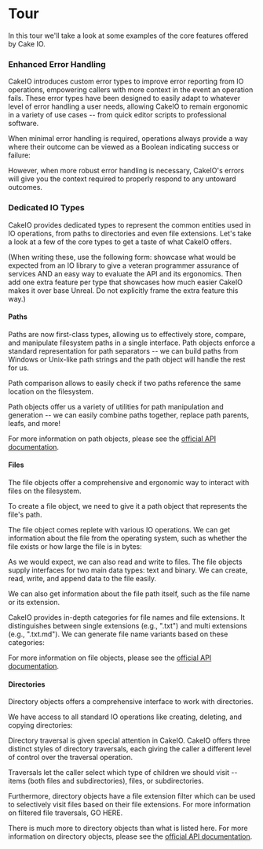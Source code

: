 # Tour
In this tour we'll take a look at some examples of the core features offered by Cake IO.
### Enhanced Error Handling
CakeIO introduces custom error types to improve error reporting from IO operations, empowering callers with more context in the event an operation fails. These error types have been designed to easily adapt to whatever level of error handling a user needs, allowing CakeIO to remain ergonomic in a variety of use cases -- from quick editor scripts to professional software.

When minimal error handling is required, operations always provide a way where their outcome can be viewed as a Boolean indicating success or failure:

However, when more robust error handling is necessary, CakeIO's errors will give you the context required to properly respond to any untoward outcomes.

### Dedicated IO Types
CakeIO provides dedicated types to represent the common entities used in IO operations, from paths to directories and even file extensions. Let's take a look at a few of the core types to get a taste of what CakeIO offers.

(When writing these, use the following form: showcase what would be expected from an IO library to give a veteran programmer assurance of services AND an easy way to evaluate the API and its ergonomics. Then add one extra feature per type that showcases how much easier CakeIO makes it over base Unreal. Do not explicitly frame the extra feature this way.)

#### Paths
Paths are now first-class types, allowing us to effectively store, compare, and manipulate filesystem paths in a single interface. Path objects enforce a standard representation for path separators -- we can build paths from Windows or Unix-like path strings and the path object will handle the rest for us.

Path comparison allows to easily check if two paths reference the same location on the filesystem. 

Path objects offer us a variety of utilities for path manipulation and generation -- we can easily combine paths together, replace path parents, leafs, and more!

For more information on path objects, please see the [official API documentation](core-api/paths.md).

#### Files
The file objects offer a comprehensive and ergonomic way to interact with files on the filesystem. 

To create a file object, we need to give it a path object that represents the file's path.

The file object comes replete with various IO operations. We can get information about the file from the operating system, such as whether the file exists or how large the file is in bytes:

As we would expect, we can also read and write to files. The file objects supply interfaces for two main data types: text and binary. We can create, read, write, and append data to the file easily.
                             
We can also get information about the file path itself, such as the file name or its extension. 

CakeIO provides in-depth categories for file names and file extensions. It distinguishes between single extensions (e.g., ".txt") and multi extensions (e.g., ".txt.md"). We can generate file name variants based on these categories:

For more information on file objects, please see the [official API documentation](core-api/files.md).

#### Directories
Directory objects offers a comprehensive interface to work with directories. 

We have access to all standard IO operations like creating, deleting, and copying directories:

Directory traversal is given special attention in CakeIO. CakeIO offers three distinct styles of directory traversals, each giving the caller a different level of control over the traversal operation. 

Traversals let the caller select which type of children we should visit -- items (both files and subdirectories), files, or subdirectories. 

Furthermore, directory objects have a file extension filter which can be used to selectively visit files based on their file extensions. For more information on filtered file traversals, GO HERE.

There is much more to directory objects than what is listed here. For more information on directory objects, please see the [official API documentation](core-api/directories.md).